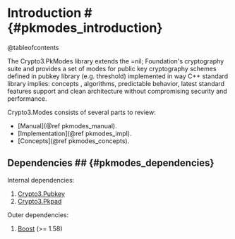 # Introduction # {#pkmodes_introduction}

@tableofcontents

The Crypto3.PkModes library extends the =nil; Foundation's cryptography suite and provides a set of modes for
 public key cryptography schemes defined in pubkey library (e.g. threshold) implemented in way C++ standard library
  implies: concepts
 , algorithms, predictable
  behavior, latest standard features support and clean architecture without compromising security and performance.
 
Crypto3.Modes consists of several parts to review:
* [Manual](@ref pkmodes_manual).
* [Implementation](@ref pkmodes_impl).
* [Concepts](@ref pkmodes_concepts).

## Dependencies ## {#pkmodes_dependencies}

Internal dependencies:

1. [Crypto3.Pubkey](https://github.com/alloc-init/pubkey.git)
2. [Crypto3.Pkpad](https://github.com/alloc-init/pkpad.git)

Outer dependencies:
1. [Boost](https://boost.org) (>= 1.58)